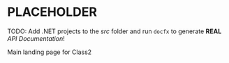 # PLACEHOLDER
TODO: Add .NET projects to the *src* folder and run `docfx` to generate **REAL** *API Documentation*!

Main landing page for Class2
